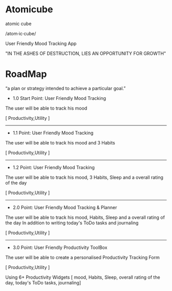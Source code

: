 # Atomicube

atomic cube

/atom·ic·cube/

User Friendly Mood Tracking App


"IN THE ASHES OF DESTRUCTION, LIES AN OPPORTUNITY FOR GROWTH"



# RoadMap
“a plan or strategy intended to achieve a particular goal.”

- 1.0 Start Point:
User Friendly Mood Tracking 

The user will be able to track his mood

[ Productivity,Utility ] 

---

- 1.1 Point:
User Friendly Mood Tracking 

The user will be able to track his mood and 3 Habits

[ Productivity,Utility ] 

---

- 1.2 Point:
User Friendly Mood Tracking 

The user will be able to track his mood, 3 Habits, Sleep and a overall rating of the day

[ Productivity,Utility ] 

---

- 2.0 Point:
User Friendly Mood Tracking & Planner 

The user will be able to track his mood, Habits, Sleep and a overall rating of the day
In addition to writing today's ToDo tasks and journaling

[ Productivity,Utility ] 

---

- 3.0 Point:
User Friendly Productivity ToolBox 

The user will be able to create a personalised Productivity Tracking Form

[ Productivity,Utility ] 

Using 6+ Productivity Widgets
[ mood, Habits, Sleep, overall rating of the day, today's ToDo tasks, journaling] 






